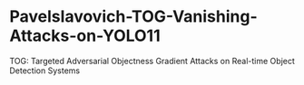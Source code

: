 # Pavelslavovich-TOG-Vanishing-Attacks-on-YOLO11
TOG: Targeted Adversarial Objectness Gradient Attacks on Real-time Object Detection Systems
